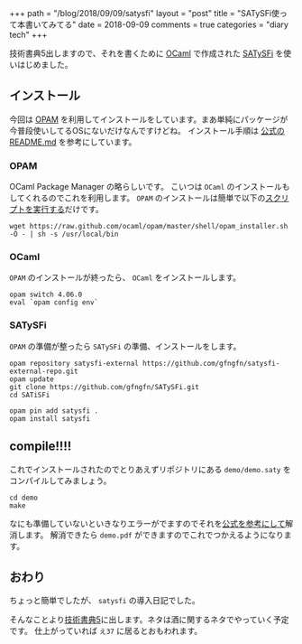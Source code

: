 +++
path = "/blog/2018/09/09/satysfi"
layout = "post"
title = "SATySFi使って本書いてみてる"
date = 2018-09-09
comments = true
categories = "diary tech"
+++

技術書典5出しますので、それを書くために [OCaml](https://ocaml.org/) で作成された [SATySFi](https://github.com/gfngfn/SATySFi) を使いはじめました。

## インストール

今回は [OPAM](https://opam.ocaml.org) を利用してインストールをしています。まあ単純にパッケージが今普段使いしてるOSにないだけなんですけどね。
インストール手順は [公式のREADME.md](https://github.com/gfngfn/SATySFi/blob/master/README-ja.md) を参考にしています。

### OPAM

OCaml Package Manager の略らしいです。
こいつは `OCaml` のインストールもしてくれるのでこれを利用します。
`OPAM` のインストールは簡単で以下の[スクリプトを実行する](https://opam.ocaml.org/doc/Install.html)だけです。

```
wget https://raw.github.com/ocaml/opam/master/shell/opam_installer.sh -O - | sh -s /usr/local/bin
```

### OCaml

`OPAM` のインストールが終ったら、 `OCaml` をインストールします。

```
opam switch 4.06.0
eval `opam config env`
```

### SATySFi

`OPAM` の準備が整ったら `SATySFi` の準備、インストールをします。


```
opam repository satysfi-external https://github.com/gfngfn/satysfi-external-repo.git
opam update
git clone https://github.com/gfngfn/SATySFi.git
cd SATiSFi

opam pin add satysfi .
opam install satysfi
```

## compile!!!!


これでインストールされたのでとりあえずリポジトリにある `demo/demo.saty` をコンパイルしてみましょう。

```
cd demo
make
```

なにも準備していないといきなりエラーがでますのでそれを[公式を参考にして](https://github.com/gfngfn/SATySFi/blob/master/memo-ja-how-to-use.md)解消します。
解消できたら `demo.pdf` ができますのでこれでつかえるようになります。

## おわり

ちょっと簡単でしたが、 `satysfi` の導入日記でした。

そんなことより[技術書典5](https://techbookfest.org/event/tbf05)に出します。ネタは酒に関するネタでやっていく予定です。
仕上がっていれば `え37` に居るとおもわれます。
